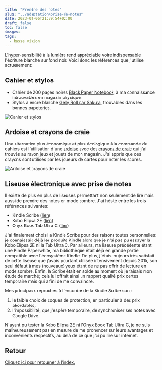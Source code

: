 ```yaml
---
title: "Prendre des notes"
slug: "../adaptation/prise-de-notes"
date: 2023-08-06T21:59:54+02:00
draft: false
toc: false
images:
tags:
  - basse vision
---
```

L'hyper-sensibilité à la lumière rend appréciable voire indispensable l'écriture blanche sur fond noir. Voici donc les références que j'utilise actuellement:

## Cahier et stylos
- Cahier de 200 pages noires [Black Paper Notebook](https://www.amazon.fr/dp/B0C1HWZ7N1), à ma connaissance introuvables en magasin physique.
- Stylos à encre blanche [Gelly Roll par Sakura](https://www.amazon.fr/dp/B07DN9KRCJ), trouvables dans les bonnes papeteries.

![Cahier et stylos](/vision/notebook-pens.png)


## Ardoise et crayons de craie
Une alternative plus économique et plus écologique à la commande de cahiers est l'utilisation d'une [ardoise](https://www.jumbo.ch/fr/sejour-eclairage/accessoires-d-interieur/panneaux-d-affichage-tapis/ardoise-murale-woody/p/5996775) avec des [crayons de craie](https://www.jumbo.ch/fr/sejour-eclairage/papeterie/fournituresappareils-de-bureau/divers/3-craies-pour-jeux-de-carte/p/4210167) qui j'ai trouvés au rayon jeux et jouets de mon magasin. J'ai appris que ces crayons sont utilisés par les joueurs de cartes pour noter les scores.

![Ardoise et crayons de craie](/vision/chalkboard-pens.png)


## Liseuse électronique avec prise de notes
Il existe de plus en plus de liseuses permettant non seulement de lire mais aussi de prendre des notes en mode sombre. J'ai hésité entre les trois références suivantes:
- Kindle Scribe ([lien](https://www.amazon.fr/dp/B09BSQ365J))
- Kobo Elipsa 2E ([lien](https://www.kobo.com/media-hub/kobo-elipsa-2e))
- Onyx Boox Tab Ultra C ([lien](https://onyxboox.com/boox_tabultrac))

J'ai finalement choisi la Kindle Scribe pour des raisons toutes personnelles: je connaissais déjà les produits Kindle alors que je n'ai pas pu essayer la Kobo Elipsa 2E ni la Tab Ultra C. Par ailleurs, ma liseuse précédente étant une Kindle Paperwhite, ma bibliothèque était déjà en grande partie compatible avec l'écosystème Kindle. De plus, j'étais toujours très satisfait de cette liseuse que j'avais pourtant utilisée intensivement depuis 2015, son seul défaut à mes (nouveaux) yeux étant de ne pas offrir de lecture en mode sombre. Enfin, la Scribe était en solde au moment où je faisais mon étude de marché; cela lui offrait ainsi un rapport qualité prix certes temporaire mais qui a fini de me convaincre.

Mes principaux reproches à l'encontre de la Kindle Scribe sont:
1. le faible choix de coques de protection, en particulier à des prix abordables,
2. l'impossibilité, que j'espère temporaire, de synchroniser ses notes avec Google Drive.

N'ayant pu tester la Kobo Elipsa 2E ni l'Onyx Boox Tab Ultra C, je ne suis malheureusement pas en mesure de me prononcer sur leurs avantages et inconvénients respectifs, au delà de ce que j'ai pu lire sur internet.

## Retour
[Cliquez ici pour retourner à l’index.](..)
